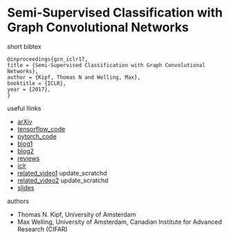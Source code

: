 #  Semi-Supervised Classification with Graph Convolutional Networks

short bibtex
```
@inproceedings{gcn_iclr17,
title = {Semi-Supervised Classification with Graph Convolutional Networks},
author = {Kipf, Thomas N and Welling, Max},
booktitle = {ICLR},
year = {2017},
}
```
useful llinks
- [arXiv](https://arxiv.org/abs/1609.02907)
- [tensorflow_code](https://github.com/tkipf/gcn)
- [pytorch_code](https://github.com/tkipf/pygcn)
- [blog1](https://tkipf.github.io/graph-convolutional-networks/)
- [blog2](http://www.inference.vc/how-powerful-are-graph-convolutions-review-of-kipf-welling-2016-2/)
- [reviews](https://openreview.net/forum?id=SJU4ayYgl)
- [iclr](https://openreview.net/pdf?id=SJU4ayYgl)
- [related_video1](https://www.youtube.com/watch?v=0_O8PdZBc5s) update_scratchd
- [related_video2](https://www.youtube.com/watch?v=0_O8PdZBc5s) update_scratchd
- [slides](http://deeploria.gforge.inria.fr/thomasTalk.pdf)

authors

- Thomas N. Kipf, University of Amsterdam
- Max Welling, University of Amsterdam, Canadian Institute for Advanced Research (CIFAR)
